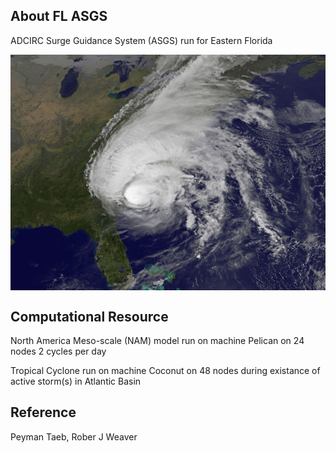 ## About FL ASGS

ADCIRC Surge Guidance System (ASGS) run for Eastern Florida

<img align="top" src="NASA_NOAA.jpg">

## Computational Resource

North America Meso-scale (NAM) model run on machine Pelican on 24 nodes 2 cycles per day

Tropical Cyclone run on machine Coconut on 48 nodes during existance of active storm(s) in Atlantic Basin

## Reference

Peyman Taeb, Rober J Weaver

